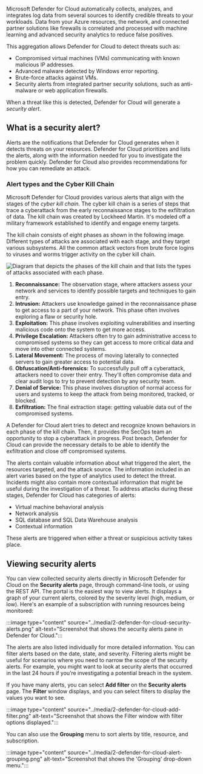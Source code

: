 Microsoft Defender for Cloud automatically collects, analyzes, and integrates log data from several sources to identify credible threats to your workloads. Data from your Azure resources, the network, and connected partner solutions like firewalls is correlated and processed with machine learning and advanced security analytics to reduce false positives.

This aggregation allows Defender for Cloud to detect threats such as:

- Compromised virtual machines (VMs) communicating with known malicious IP addresses.
- Advanced malware detected by Windows error reporting.
- Brute-force attacks against VMs.
- Security alerts from integrated partner security solutions, such as anti-malware or web application firewalls.

When a threat like this is detected, Defender for Cloud will generate a *security alert*.

## What is a security alert?

Alerts are the notifications that Defender for Cloud generates when it detects threats on your resources. Defender for Cloud prioritizes and lists the alerts, along with the information needed for you to investigate the problem quickly. Defender for Cloud also provides recommendations for how you can remediate an attack.

### Alert types and the Cyber Kill Chain

Microsoft Defender for Cloud provides various alerts that align with the stages of the *cyber kill chain*. The cyber kill chain is a series of steps that trace a cyberattack from the early reconnaissance stages to the exfiltration of data. The kill chain was created by Lockheed Martin. It's modeled off a military framework established to identify and engage enemy targets.

The kill chain consists of eight phases as shown in the following image. Different types of attacks are associated with each stage, and they target various subsystems. All the common attack vectors from brute force logins to viruses and worms trigger activity on the cyber kill chain.

![Diagram that depicts the phases of the kill chain and that lists the types of attacks associated with each phase.](../media/M3-ASC-Alerts1.png)

1. **Reconnaissance:** The observation stage, where attackers assess your network and services to identify possible targets and techniques to gain entry.
1. **Intrusion:** Attackers use knowledge gained in the reconnaissance phase to get access to a part of your network. This phase often involves exploring a flaw or security hole.
1. **Exploitation:** This phase involves exploiting vulnerabilities and inserting malicious code onto the system to get more access.
1. **Privilege Escalation:** Attackers often try to gain administrative access to compromised systems so they can get access to more critical data and move into other connected systems.
1. **Lateral Movement:** The process of moving laterally to connected servers to gain greater access to potential data.
1. **Obfuscation/Anti-forensics:** To successfully pull off a cyberattack, attackers need to cover their entry. They'll often compromise data and clear audit logs to try to prevent detection by any security team.
1. **Denial of Service:** This phase involves disruption of normal access for users and systems to keep the attack from being monitored, tracked, or blocked.
1. **Exfiltration:** The final extraction stage: getting valuable data out of the compromised systems.

A Defender for Cloud alert tries to detect and recognize known behaviors in each phase of the kill chain. Then, it provides the SecOps team an opportunity to stop a cyberattack in progress. Post breach, Defender for Cloud can provide the necessary details to be able to identify the exfiltration and close off compromised systems.

The alerts contain valuable information about what triggered the alert, the resources targeted, and the attack source. The information included in an alert varies based on the type of analytics used to detect the threat. Incidents might also contain more contextual information that might be useful during the investigation of a threat. To address attacks during these stages, Defender for Cloud has categories of alerts:

- Virtual machine behavioral analysis
- Network analysis
- SQL database and SQL Data Warehouse analysis
- Contextual information

These alerts are triggered when either a threat or suspicious activity takes place.

## Viewing security alerts

You can view collected security alerts directly in Microsoft Defender for Cloud on the **Security alerts** page, through command-line tools, or using the REST API. The portal is the easiest way to view alerts. It displays a graph of your current alerts, colored by the severity level (high, medium, or low). Here's an example of a subscription with running resources being monitored:

:::image type="content" source="../media/2-defender-for-cloud-security-alerts.png" alt-text="Screenshot that shows the security alerts pane in Defender for Cloud.":::

The alerts are also listed individually for more detailed information. You can filter alerts based on the date, state, and severity. Filtering alerts might be useful for scenarios where you need to narrow the scope of the security alerts. For example, you might want to look at security alerts that occurred in the last 24 hours if you’re investigating a potential breach in the system.

If you have many alerts, you can select **Add filter** on the **Security alerts** page. The **Filter** window displays, and you can select filters to display the values you want to see.

:::image type="content" source="../media/2-defender-for-cloud-add-filter.png" alt-text="Screenshot that shows the Filter window with filter options displayed.":::

You can also use the **Grouping** menu to sort alerts by title, resource, and subscription.

:::image type="content" source="../media/2-defender-for-cloud-alert-grouping.png" alt-text="Screenshot that shows the 'Grouping' drop-down menu.":::
